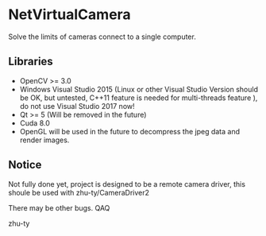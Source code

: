 # NetVirtualCamera
Solve the limits of cameras connect to a single computer.
## Libraries
- OpenCV >= 3.0
- Windows Visual Studio 2015 (Linux or other Visual Studio Version should be OK, but untested, C++11 feature is needed for multi-threads feature ), do not use Visual Studio 2017 now!
- Qt >= 5 (Will be removed in the future)
- Cuda 8.0
- OpenGL will be used in the future to decompress the jpeg data and render images.

## Notice
Not fully done yet, project is designed to be a remote camera driver, this shoule be used with zhu-ty/CameraDriver2

There may be other bugs. QAQ

zhu-ty

``` cmake .. -G "Visual Studio 14 2015 Win64"